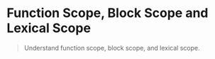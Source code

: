 # Function Scope, Block Scope and Lexical Scope

> Understand function scope, block scope, and lexical scope.
